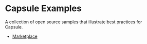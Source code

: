 # Capsule Examples

A collection of open source samples that illustrate best practices for Capsule.

* [Marketplace](./marketplace)
